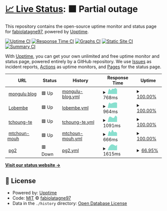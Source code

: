 # [📈 Live Status](https://fabiolatagne97.github.io/Monitor_Mongulu): <!--live status--> **🟧 Partial outage**

This repository contains the open-source uptime monitor and status page for [fabiolatagne97](https://fabiolatagne97.github.io/Monitor_Mongulu), powered by [Upptime](https://github.com/upptime/upptime).

[![Uptime CI](https://github.com/fabiolatagne97/Monitor_Mongulu/workflows/Uptime%20CI/badge.svg)](https://github.com/fabiolatagne97/Monitor_Mongulu/actions?query=workflow%3A%22Uptime+CI%22)
[![Response Time CI](https://github.com/fabiolatagne97/Monitor_Mongulu/workflows/Response%20Time%20CI/badge.svg)](https://github.com/fabiolatagne97/Monitor_Mongulu/actions?query=workflow%3A%22Response+Time+CI%22)
[![Graphs CI](https://github.com/fabiolatagne97/Monitor_Mongulu/workflows/Graphs%20CI/badge.svg)](https://github.com/fabiolatagne97/Monitor_Mongulu/actions?query=workflow%3A%22Graphs+CI%22)
[![Static Site CI](https://github.com/fabiolatagne97/Monitor_Mongulu/workflows/Static%20Site%20CI/badge.svg)](https://github.com/fabiolatagne97/Monitor_Mongulu/actions?query=workflow%3A%22Static+Site+CI%22)
[![Summary CI](https://github.com/fabiolatagne97/Monitor_Mongulu/workflows/Summary%20CI/badge.svg)](https://github.com/fabiolatagne97/Monitor_Mongulu/actions?query=workflow%3A%22Summary+CI%22)

With [Upptime](https://upptime.js.org), you can get your own unlimited and free uptime monitor and status page, powered entirely by a GitHub repository. We use [Issues](https://github.com/fabiolatagne97/Monitor_Mongulu/issues) as incident reports, [Actions](https://github.com/fabiolatagne97/Monitor_Mongulu/actions) as uptime monitors, and [Pages](https://fabiolatagne97.github.io/Monitor_Mongulu) for the status page.

<!--start: status pages-->
<!-- This summary is generated by Upptime (https://github.com/upptime/upptime) -->
<!-- Do not edit this manually, your changes will be overwritten -->
<!-- prettier-ignore -->
| URL | Status | History | Response Time | Uptime |
| --- | ------ | ------- | ------------- | ------ |
| <img alt="" src="https://icons.duckduckgo.com/ip3/blog.mongulu.cm.ico" height="13"> [mongulu blog](https://blog.mongulu.cm) | 🟩 Up | [mongulu-blog.yml](https://github.com/fabiolatagne97/Monitor_Mongulu/commits/HEAD/history/mongulu-blog.yml) | <details><summary><img alt="Response time graph" src="./graphs/mongulu-blog/response-time-week.png" height="20"> 768ms</summary><br><a href="https://fabiolatagne97.github.io/Monitor_Mongulu/history/mongulu-blog"><img alt="Response time 684" src="https://img.shields.io/endpoint?url=https%3A%2F%2Fraw.githubusercontent.com%2Ffabiolatagne97%2FMonitor_Mongulu%2FHEAD%2Fapi%2Fmongulu-blog%2Fresponse-time.json"></a><br><a href="https://fabiolatagne97.github.io/Monitor_Mongulu/history/mongulu-blog"><img alt="24-hour response time 693" src="https://img.shields.io/endpoint?url=https%3A%2F%2Fraw.githubusercontent.com%2Ffabiolatagne97%2FMonitor_Mongulu%2FHEAD%2Fapi%2Fmongulu-blog%2Fresponse-time-day.json"></a><br><a href="https://fabiolatagne97.github.io/Monitor_Mongulu/history/mongulu-blog"><img alt="7-day response time 768" src="https://img.shields.io/endpoint?url=https%3A%2F%2Fraw.githubusercontent.com%2Ffabiolatagne97%2FMonitor_Mongulu%2FHEAD%2Fapi%2Fmongulu-blog%2Fresponse-time-week.json"></a><br><a href="https://fabiolatagne97.github.io/Monitor_Mongulu/history/mongulu-blog"><img alt="30-day response time 684" src="https://img.shields.io/endpoint?url=https%3A%2F%2Fraw.githubusercontent.com%2Ffabiolatagne97%2FMonitor_Mongulu%2FHEAD%2Fapi%2Fmongulu-blog%2Fresponse-time-month.json"></a><br><a href="https://fabiolatagne97.github.io/Monitor_Mongulu/history/mongulu-blog"><img alt="1-year response time 684" src="https://img.shields.io/endpoint?url=https%3A%2F%2Fraw.githubusercontent.com%2Ffabiolatagne97%2FMonitor_Mongulu%2FHEAD%2Fapi%2Fmongulu-blog%2Fresponse-time-year.json"></a></details> | <details><summary><a href="https://fabiolatagne97.github.io/Monitor_Mongulu/history/mongulu-blog">100.00%</a></summary><a href="https://fabiolatagne97.github.io/Monitor_Mongulu/history/mongulu-blog"><img alt="All-time uptime 100.00%" src="https://img.shields.io/endpoint?url=https%3A%2F%2Fraw.githubusercontent.com%2Ffabiolatagne97%2FMonitor_Mongulu%2FHEAD%2Fapi%2Fmongulu-blog%2Fuptime.json"></a><br><a href="https://fabiolatagne97.github.io/Monitor_Mongulu/history/mongulu-blog"><img alt="24-hour uptime 100.00%" src="https://img.shields.io/endpoint?url=https%3A%2F%2Fraw.githubusercontent.com%2Ffabiolatagne97%2FMonitor_Mongulu%2FHEAD%2Fapi%2Fmongulu-blog%2Fuptime-day.json"></a><br><a href="https://fabiolatagne97.github.io/Monitor_Mongulu/history/mongulu-blog"><img alt="7-day uptime 100.00%" src="https://img.shields.io/endpoint?url=https%3A%2F%2Fraw.githubusercontent.com%2Ffabiolatagne97%2FMonitor_Mongulu%2FHEAD%2Fapi%2Fmongulu-blog%2Fuptime-week.json"></a><br><a href="https://fabiolatagne97.github.io/Monitor_Mongulu/history/mongulu-blog"><img alt="30-day uptime 100.00%" src="https://img.shields.io/endpoint?url=https%3A%2F%2Fraw.githubusercontent.com%2Ffabiolatagne97%2FMonitor_Mongulu%2FHEAD%2Fapi%2Fmongulu-blog%2Fuptime-month.json"></a><br><a href="https://fabiolatagne97.github.io/Monitor_Mongulu/history/mongulu-blog"><img alt="1-year uptime 100.00%" src="https://img.shields.io/endpoint?url=https%3A%2F%2Fraw.githubusercontent.com%2Ffabiolatagne97%2FMonitor_Mongulu%2FHEAD%2Fapi%2Fmongulu-blog%2Fuptime-year.json"></a></details>
| <img alt="" src="https://icons.duckduckgo.com/ip3/lobembe.mongulu.cm.ico" height="13"> [Lobembe](https://lobembe.mongulu.cm) | 🟩 Up | [lobembe.yml](https://github.com/fabiolatagne97/Monitor_Mongulu/commits/HEAD/history/lobembe.yml) | <details><summary><img alt="Response time graph" src="./graphs/lobembe/response-time-week.png" height="20"> 964ms</summary><br><a href="https://fabiolatagne97.github.io/Monitor_Mongulu/history/lobembe"><img alt="Response time 930" src="https://img.shields.io/endpoint?url=https%3A%2F%2Fraw.githubusercontent.com%2Ffabiolatagne97%2FMonitor_Mongulu%2FHEAD%2Fapi%2Flobembe%2Fresponse-time.json"></a><br><a href="https://fabiolatagne97.github.io/Monitor_Mongulu/history/lobembe"><img alt="24-hour response time 971" src="https://img.shields.io/endpoint?url=https%3A%2F%2Fraw.githubusercontent.com%2Ffabiolatagne97%2FMonitor_Mongulu%2FHEAD%2Fapi%2Flobembe%2Fresponse-time-day.json"></a><br><a href="https://fabiolatagne97.github.io/Monitor_Mongulu/history/lobembe"><img alt="7-day response time 964" src="https://img.shields.io/endpoint?url=https%3A%2F%2Fraw.githubusercontent.com%2Ffabiolatagne97%2FMonitor_Mongulu%2FHEAD%2Fapi%2Flobembe%2Fresponse-time-week.json"></a><br><a href="https://fabiolatagne97.github.io/Monitor_Mongulu/history/lobembe"><img alt="30-day response time 930" src="https://img.shields.io/endpoint?url=https%3A%2F%2Fraw.githubusercontent.com%2Ffabiolatagne97%2FMonitor_Mongulu%2FHEAD%2Fapi%2Flobembe%2Fresponse-time-month.json"></a><br><a href="https://fabiolatagne97.github.io/Monitor_Mongulu/history/lobembe"><img alt="1-year response time 930" src="https://img.shields.io/endpoint?url=https%3A%2F%2Fraw.githubusercontent.com%2Ffabiolatagne97%2FMonitor_Mongulu%2FHEAD%2Fapi%2Flobembe%2Fresponse-time-year.json"></a></details> | <details><summary><a href="https://fabiolatagne97.github.io/Monitor_Mongulu/history/lobembe">100.00%</a></summary><a href="https://fabiolatagne97.github.io/Monitor_Mongulu/history/lobembe"><img alt="All-time uptime 100.00%" src="https://img.shields.io/endpoint?url=https%3A%2F%2Fraw.githubusercontent.com%2Ffabiolatagne97%2FMonitor_Mongulu%2FHEAD%2Fapi%2Flobembe%2Fuptime.json"></a><br><a href="https://fabiolatagne97.github.io/Monitor_Mongulu/history/lobembe"><img alt="24-hour uptime 100.00%" src="https://img.shields.io/endpoint?url=https%3A%2F%2Fraw.githubusercontent.com%2Ffabiolatagne97%2FMonitor_Mongulu%2FHEAD%2Fapi%2Flobembe%2Fuptime-day.json"></a><br><a href="https://fabiolatagne97.github.io/Monitor_Mongulu/history/lobembe"><img alt="7-day uptime 100.00%" src="https://img.shields.io/endpoint?url=https%3A%2F%2Fraw.githubusercontent.com%2Ffabiolatagne97%2FMonitor_Mongulu%2FHEAD%2Fapi%2Flobembe%2Fuptime-week.json"></a><br><a href="https://fabiolatagne97.github.io/Monitor_Mongulu/history/lobembe"><img alt="30-day uptime 100.00%" src="https://img.shields.io/endpoint?url=https%3A%2F%2Fraw.githubusercontent.com%2Ffabiolatagne97%2FMonitor_Mongulu%2FHEAD%2Fapi%2Flobembe%2Fuptime-month.json"></a><br><a href="https://fabiolatagne97.github.io/Monitor_Mongulu/history/lobembe"><img alt="1-year uptime 100.00%" src="https://img.shields.io/endpoint?url=https%3A%2F%2Fraw.githubusercontent.com%2Ffabiolatagne97%2FMonitor_Mongulu%2FHEAD%2Fapi%2Flobembe%2Fuptime-year.json"></a></details>
| <img alt="" src="https://icons.duckduckgo.com/ip3/tchoung-te.mongulu.cm.ico" height="13"> [tchoung-te](https://tchoung-te.mongulu.cm) | 🟩 Up | [tchoung-te.yml](https://github.com/fabiolatagne97/Monitor_Mongulu/commits/HEAD/history/tchoung-te.yml) | <details><summary><img alt="Response time graph" src="./graphs/tchoung-te/response-time-week.png" height="20"> 1091ms</summary><br><a href="https://fabiolatagne97.github.io/Monitor_Mongulu/history/tchoung-te"><img alt="Response time 1025" src="https://img.shields.io/endpoint?url=https%3A%2F%2Fraw.githubusercontent.com%2Ffabiolatagne97%2FMonitor_Mongulu%2FHEAD%2Fapi%2Ftchoung-te%2Fresponse-time.json"></a><br><a href="https://fabiolatagne97.github.io/Monitor_Mongulu/history/tchoung-te"><img alt="24-hour response time 1096" src="https://img.shields.io/endpoint?url=https%3A%2F%2Fraw.githubusercontent.com%2Ffabiolatagne97%2FMonitor_Mongulu%2FHEAD%2Fapi%2Ftchoung-te%2Fresponse-time-day.json"></a><br><a href="https://fabiolatagne97.github.io/Monitor_Mongulu/history/tchoung-te"><img alt="7-day response time 1091" src="https://img.shields.io/endpoint?url=https%3A%2F%2Fraw.githubusercontent.com%2Ffabiolatagne97%2FMonitor_Mongulu%2FHEAD%2Fapi%2Ftchoung-te%2Fresponse-time-week.json"></a><br><a href="https://fabiolatagne97.github.io/Monitor_Mongulu/history/tchoung-te"><img alt="30-day response time 1025" src="https://img.shields.io/endpoint?url=https%3A%2F%2Fraw.githubusercontent.com%2Ffabiolatagne97%2FMonitor_Mongulu%2FHEAD%2Fapi%2Ftchoung-te%2Fresponse-time-month.json"></a><br><a href="https://fabiolatagne97.github.io/Monitor_Mongulu/history/tchoung-te"><img alt="1-year response time 1025" src="https://img.shields.io/endpoint?url=https%3A%2F%2Fraw.githubusercontent.com%2Ffabiolatagne97%2FMonitor_Mongulu%2FHEAD%2Fapi%2Ftchoung-te%2Fresponse-time-year.json"></a></details> | <details><summary><a href="https://fabiolatagne97.github.io/Monitor_Mongulu/history/tchoung-te">100.00%</a></summary><a href="https://fabiolatagne97.github.io/Monitor_Mongulu/history/tchoung-te"><img alt="All-time uptime 100.00%" src="https://img.shields.io/endpoint?url=https%3A%2F%2Fraw.githubusercontent.com%2Ffabiolatagne97%2FMonitor_Mongulu%2FHEAD%2Fapi%2Ftchoung-te%2Fuptime.json"></a><br><a href="https://fabiolatagne97.github.io/Monitor_Mongulu/history/tchoung-te"><img alt="24-hour uptime 100.00%" src="https://img.shields.io/endpoint?url=https%3A%2F%2Fraw.githubusercontent.com%2Ffabiolatagne97%2FMonitor_Mongulu%2FHEAD%2Fapi%2Ftchoung-te%2Fuptime-day.json"></a><br><a href="https://fabiolatagne97.github.io/Monitor_Mongulu/history/tchoung-te"><img alt="7-day uptime 100.00%" src="https://img.shields.io/endpoint?url=https%3A%2F%2Fraw.githubusercontent.com%2Ffabiolatagne97%2FMonitor_Mongulu%2FHEAD%2Fapi%2Ftchoung-te%2Fuptime-week.json"></a><br><a href="https://fabiolatagne97.github.io/Monitor_Mongulu/history/tchoung-te"><img alt="30-day uptime 100.00%" src="https://img.shields.io/endpoint?url=https%3A%2F%2Fraw.githubusercontent.com%2Ffabiolatagne97%2FMonitor_Mongulu%2FHEAD%2Fapi%2Ftchoung-te%2Fuptime-month.json"></a><br><a href="https://fabiolatagne97.github.io/Monitor_Mongulu/history/tchoung-te"><img alt="1-year uptime 100.00%" src="https://img.shields.io/endpoint?url=https%3A%2F%2Fraw.githubusercontent.com%2Ffabiolatagne97%2FMonitor_Mongulu%2FHEAD%2Fapi%2Ftchoung-te%2Fuptime-year.json"></a></details>
| <img alt="" src="https://icons.duckduckgo.com/ip3/mtchoun-mouh.mongulu.cm.ico" height="13"> [mtchoun-mouh](https://mtchoun-mouh.mongulu.cm) | 🟩 Up | [mtchoun-mouh.yml](https://github.com/fabiolatagne97/Monitor_Mongulu/commits/HEAD/history/mtchoun-mouh.yml) | <details><summary><img alt="Response time graph" src="./graphs/mtchoun-mouh/response-time-week.png" height="20"> 666ms</summary><br><a href="https://fabiolatagne97.github.io/Monitor_Mongulu/history/mtchoun-mouh"><img alt="Response time 535" src="https://img.shields.io/endpoint?url=https%3A%2F%2Fraw.githubusercontent.com%2Ffabiolatagne97%2FMonitor_Mongulu%2FHEAD%2Fapi%2Fmtchoun-mouh%2Fresponse-time.json"></a><br><a href="https://fabiolatagne97.github.io/Monitor_Mongulu/history/mtchoun-mouh"><img alt="24-hour response time 493" src="https://img.shields.io/endpoint?url=https%3A%2F%2Fraw.githubusercontent.com%2Ffabiolatagne97%2FMonitor_Mongulu%2FHEAD%2Fapi%2Fmtchoun-mouh%2Fresponse-time-day.json"></a><br><a href="https://fabiolatagne97.github.io/Monitor_Mongulu/history/mtchoun-mouh"><img alt="7-day response time 666" src="https://img.shields.io/endpoint?url=https%3A%2F%2Fraw.githubusercontent.com%2Ffabiolatagne97%2FMonitor_Mongulu%2FHEAD%2Fapi%2Fmtchoun-mouh%2Fresponse-time-week.json"></a><br><a href="https://fabiolatagne97.github.io/Monitor_Mongulu/history/mtchoun-mouh"><img alt="30-day response time 535" src="https://img.shields.io/endpoint?url=https%3A%2F%2Fraw.githubusercontent.com%2Ffabiolatagne97%2FMonitor_Mongulu%2FHEAD%2Fapi%2Fmtchoun-mouh%2Fresponse-time-month.json"></a><br><a href="https://fabiolatagne97.github.io/Monitor_Mongulu/history/mtchoun-mouh"><img alt="1-year response time 535" src="https://img.shields.io/endpoint?url=https%3A%2F%2Fraw.githubusercontent.com%2Ffabiolatagne97%2FMonitor_Mongulu%2FHEAD%2Fapi%2Fmtchoun-mouh%2Fresponse-time-year.json"></a></details> | <details><summary><a href="https://fabiolatagne97.github.io/Monitor_Mongulu/history/mtchoun-mouh">100.00%</a></summary><a href="https://fabiolatagne97.github.io/Monitor_Mongulu/history/mtchoun-mouh"><img alt="All-time uptime 84.27%" src="https://img.shields.io/endpoint?url=https%3A%2F%2Fraw.githubusercontent.com%2Ffabiolatagne97%2FMonitor_Mongulu%2FHEAD%2Fapi%2Fmtchoun-mouh%2Fuptime.json"></a><br><a href="https://fabiolatagne97.github.io/Monitor_Mongulu/history/mtchoun-mouh"><img alt="24-hour uptime 100.00%" src="https://img.shields.io/endpoint?url=https%3A%2F%2Fraw.githubusercontent.com%2Ffabiolatagne97%2FMonitor_Mongulu%2FHEAD%2Fapi%2Fmtchoun-mouh%2Fuptime-day.json"></a><br><a href="https://fabiolatagne97.github.io/Monitor_Mongulu/history/mtchoun-mouh"><img alt="7-day uptime 100.00%" src="https://img.shields.io/endpoint?url=https%3A%2F%2Fraw.githubusercontent.com%2Ffabiolatagne97%2FMonitor_Mongulu%2FHEAD%2Fapi%2Fmtchoun-mouh%2Fuptime-week.json"></a><br><a href="https://fabiolatagne97.github.io/Monitor_Mongulu/history/mtchoun-mouh"><img alt="30-day uptime 84.27%" src="https://img.shields.io/endpoint?url=https%3A%2F%2Fraw.githubusercontent.com%2Ffabiolatagne97%2FMonitor_Mongulu%2FHEAD%2Fapi%2Fmtchoun-mouh%2Fuptime-month.json"></a><br><a href="https://fabiolatagne97.github.io/Monitor_Mongulu/history/mtchoun-mouh"><img alt="1-year uptime 84.27%" src="https://img.shields.io/endpoint?url=https%3A%2F%2Fraw.githubusercontent.com%2Ffabiolatagne97%2FMonitor_Mongulu%2FHEAD%2Fapi%2Fmtchoun-mouh%2Fuptime-year.json"></a></details>
| <img alt="" src="https://icons.duckduckgo.com/ip3/pg2.mongulu.cm.ico" height="13"> [pg2](https://pg2.mongulu.cm) | 🟥 Down | [pg2.yml](https://github.com/fabiolatagne97/Monitor_Mongulu/commits/HEAD/history/pg2.yml) | <details><summary><img alt="Response time graph" src="./graphs/pg2/response-time-week.png" height="20"> 1615ms</summary><br><a href="https://fabiolatagne97.github.io/Monitor_Mongulu/history/pg2"><img alt="Response time 1362" src="https://img.shields.io/endpoint?url=https%3A%2F%2Fraw.githubusercontent.com%2Ffabiolatagne97%2FMonitor_Mongulu%2FHEAD%2Fapi%2Fpg2%2Fresponse-time.json"></a><br><a href="https://fabiolatagne97.github.io/Monitor_Mongulu/history/pg2"><img alt="24-hour response time 1373" src="https://img.shields.io/endpoint?url=https%3A%2F%2Fraw.githubusercontent.com%2Ffabiolatagne97%2FMonitor_Mongulu%2FHEAD%2Fapi%2Fpg2%2Fresponse-time-day.json"></a><br><a href="https://fabiolatagne97.github.io/Monitor_Mongulu/history/pg2"><img alt="7-day response time 1615" src="https://img.shields.io/endpoint?url=https%3A%2F%2Fraw.githubusercontent.com%2Ffabiolatagne97%2FMonitor_Mongulu%2FHEAD%2Fapi%2Fpg2%2Fresponse-time-week.json"></a><br><a href="https://fabiolatagne97.github.io/Monitor_Mongulu/history/pg2"><img alt="30-day response time 1362" src="https://img.shields.io/endpoint?url=https%3A%2F%2Fraw.githubusercontent.com%2Ffabiolatagne97%2FMonitor_Mongulu%2FHEAD%2Fapi%2Fpg2%2Fresponse-time-month.json"></a><br><a href="https://fabiolatagne97.github.io/Monitor_Mongulu/history/pg2"><img alt="1-year response time 1362" src="https://img.shields.io/endpoint?url=https%3A%2F%2Fraw.githubusercontent.com%2Ffabiolatagne97%2FMonitor_Mongulu%2FHEAD%2Fapi%2Fpg2%2Fresponse-time-year.json"></a></details> | <details><summary><a href="https://fabiolatagne97.github.io/Monitor_Mongulu/history/pg2">66.95%</a></summary><a href="https://fabiolatagne97.github.io/Monitor_Mongulu/history/pg2"><img alt="All-time uptime 44.88%" src="https://img.shields.io/endpoint?url=https%3A%2F%2Fraw.githubusercontent.com%2Ffabiolatagne97%2FMonitor_Mongulu%2FHEAD%2Fapi%2Fpg2%2Fuptime.json"></a><br><a href="https://fabiolatagne97.github.io/Monitor_Mongulu/history/pg2"><img alt="24-hour uptime 66.70%" src="https://img.shields.io/endpoint?url=https%3A%2F%2Fraw.githubusercontent.com%2Ffabiolatagne97%2FMonitor_Mongulu%2FHEAD%2Fapi%2Fpg2%2Fuptime-day.json"></a><br><a href="https://fabiolatagne97.github.io/Monitor_Mongulu/history/pg2"><img alt="7-day uptime 66.95%" src="https://img.shields.io/endpoint?url=https%3A%2F%2Fraw.githubusercontent.com%2Ffabiolatagne97%2FMonitor_Mongulu%2FHEAD%2Fapi%2Fpg2%2Fuptime-week.json"></a><br><a href="https://fabiolatagne97.github.io/Monitor_Mongulu/history/pg2"><img alt="30-day uptime 44.88%" src="https://img.shields.io/endpoint?url=https%3A%2F%2Fraw.githubusercontent.com%2Ffabiolatagne97%2FMonitor_Mongulu%2FHEAD%2Fapi%2Fpg2%2Fuptime-month.json"></a><br><a href="https://fabiolatagne97.github.io/Monitor_Mongulu/history/pg2"><img alt="1-year uptime 44.88%" src="https://img.shields.io/endpoint?url=https%3A%2F%2Fraw.githubusercontent.com%2Ffabiolatagne97%2FMonitor_Mongulu%2FHEAD%2Fapi%2Fpg2%2Fuptime-year.json"></a></details>

<!--end: status pages-->

[**Visit our status website →**](https://fabiolatagne97.github.io/Monitor_Mongulu)

## 📄 License

- Powered by: [Upptime](https://github.com/upptime/upptime)
- Code: [MIT](./LICENSE) © [fabiolatagne97](https://fabiolatagne97.github.io/Monitor_Mongulu)
- Data in the `./history` directory: [Open Database License](https://opendatacommons.org/licenses/odbl/1-0/)
